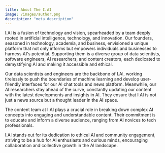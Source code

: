 ```yaml
---
title: About The I.AI
image: /images/author.png
description: "meta description"
---
```


I.AI is a fusion of technology and vision, spearheaded by a team deeply rooted in artificial intelligence, technology, and innovation. Our founders, seasoned in technology, academia, and business, envisioned a unique platform that not only informs but empowers individuals and businesses to harness AI's potential. Supporting them is a diverse group of data scientists, software engineers, AI researchers, and content creators, each dedicated to demystifying AI and making it accessible and ethical.

Our data scientists and engineers are the backbone of I.AI, working tirelessly to push the boundaries of machine learning and develop user-friendly interfaces for our AI chat tools and news platform. Meanwhile, our AI researchers stay ahead of the curve, constantly updating our content with the latest developments and insights in AI. They ensure that I.AI is not just a news source but a thought leader in the AI space.

The content team at I.AI plays a crucial role in breaking down complex AI concepts into engaging and understandable content. Their commitment is to educate and inform a diverse audience, ranging from AI novices to tech professionals.

I.AI stands out for its dedication to ethical AI and community engagement, striving to be a hub for AI enthusiasts and curious minds, encouraging collaboration and collective growth in the AI landscape.
